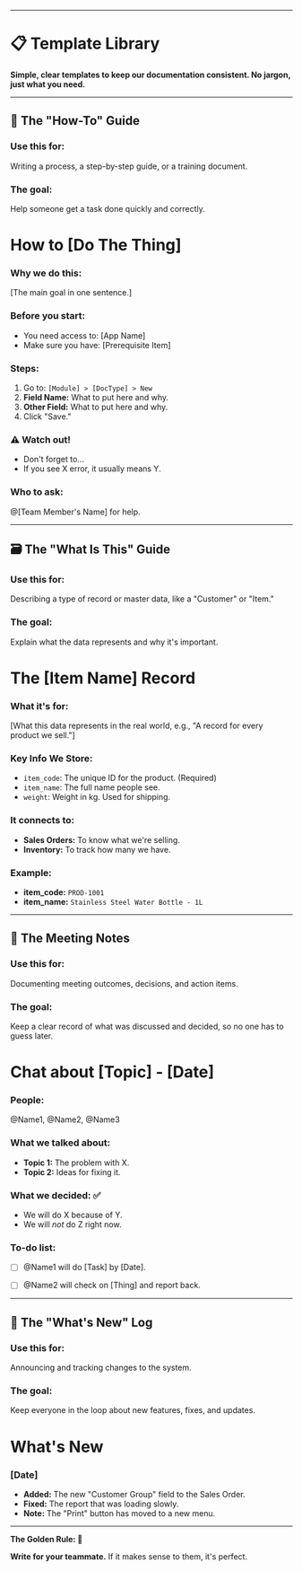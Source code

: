 -----

# 📋 Template Library

**Simple, clear templates to keep our documentation consistent. No jargon, just what you need.**

-----

## 📝 The "How-To" Guide

### Use this for:

Writing a process, a step-by-step guide, or a training document.

### The goal:

Help someone get a task done quickly and correctly.


# How to [Do The Thing]

### Why we do this:
[The main goal in one sentence.]

### Before you start:
* You need access to: [App Name]
* Make sure you have: [Prerequisite Item]

### Steps:
1. Go to: `[Module] > [DocType] > New`
2. **Field Name:** What to put here and why.
3. **Other Field:** What to put here and why.
4. Click "Save."

### ⚠️ Watch out!
* Don't forget to...
* If you see X error, it usually means Y.

### Who to ask:
@[Team Member's Name] for help.


-----

## 🗃️ The "What Is This" Guide

### Use this for:

Describing a type of record or master data, like a "Customer" or "Item."

### The goal:

Explain what the data represents and why it's important.


# The [Item Name] Record

### What it's for:
[What this data represents in the real world, e.g., "A record for every product we sell."]

### Key Info We Store:
* `item_code`: The unique ID for the product. (Required)
* `item_name`: The full name people see.
* `weight`: Weight in kg. Used for shipping.

### It connects to:
* **Sales Orders:** To know what we're selling.
* **Inventory:** To track how many we have.

### Example:
* **item_code:** `PROD-1001`
* **item_name:** `Stainless Steel Water Bottle - 1L`


-----

## 🤝 The Meeting Notes

### Use this for:

Documenting meeting outcomes, decisions, and action items.

### The goal:

Keep a clear record of what was discussed and decided, so no one has to guess later.


# Chat about [Topic] - [Date]

### People:
@Name1, @Name2, @Name3

### What we talked about:
* **Topic 1:** The problem with X.
* **Topic 2:** Ideas for fixing it.

### What we decided: ✅
* We will do X because of Y.
* We will *not* do Z right now.

### To-do list:
* [ ] @Name1 will do [Task] by [Date].
* [ ] @Name2 will check on [Thing] and report back.


-----

## 🔄 The "What's New" Log

### Use this for:

Announcing and tracking changes to the system.

### The goal:

Keep everyone in the loop about new features, fixes, and updates.


# What's New

### [Date]
* **Added:** The new "Customer Group" field to the Sales Order.
* **Fixed:** The report that was loading slowly.
* **Note:** The "Print" button has moved to a new menu.


-----

**The Golden Rule: 🎯**

**Write for your teammate.** If it makes sense to them, it's perfect.